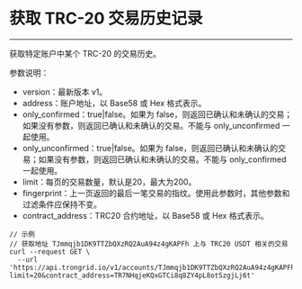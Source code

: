 # 获取 TRC-20 交易历史记录

***

获取特定账户中某个 TRC-20 的交易历史。


参数说明：

- version：最新版本 v1。
- address：账户地址，以 Base58 或 Hex 格式表示。
- only_confirmed：true|false。如果为 false，则返回已确认和未确认的交易；如果没有参数，则返回已确认和未确认的交易。不能与 only_unconfirmed 一起使用。
- only_unconfirmed：true|false。如果为 false，则返回已确认和未确认的交易；如果没有参数，则返回已确认和未确认的交易。不能与 only_confirmed 一起使用。
- limit：每页的交易数量，默认是20，最大为200。
- fingerprint：上一页返回的最后一笔交易的指纹。使用此参数时，其他参数和过滤条件应保持不变。
- contract_address：TRC20 合约地址，以 Base58 或 Hex 格式表示。



```shell
// 示例
// 获取地址 TJmmqjb1DK9TTZbQXzRQ2AuA94z4gKAPFh 上与 TRC20 USDT 相关的交易
curl --request GET \
  --url 'https://api.trongrid.io/v1/accounts/TJmmqjb1DK9TTZbQXzRQ2AuA94z4gKAPFh/transactions/trc20?limit=20&contract_address=TR7NHqjeKQxGTCi8q8ZY4pL8otSzgjLj6t'
```